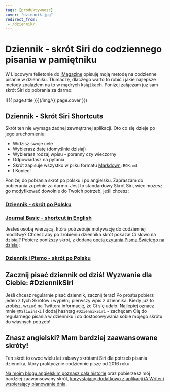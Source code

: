 ```yaml
---
tags: [produktywnosc]
cover: "dziennik.jpg"
redirect_from:
 - /dziennik/
---
```


# Dziennik - skrót Siri do codziennego pisania w pamiętniku

W Lipcowym felietonie do [iMagazine](/pl/imagazine/) opisuję moją metodę na codzienne pisanie w dzienniku. Tłumaczę, dlaczego warto to robić i jakie najlepsze metody znalazłem na to w mądrych książkach. Poniżej załączam już sam skrót Siri do pobrania za darmo:

<!--More-->

![{{ page.title }}](/img/{{ page.cover }})

## Dziennik - Skrót Siri Shortcuts

Skrót ten nie wymaga żadnej zewnętrznej aplikacji. Oto co się dzieje po jego uruchomieniu:

* Widzisz swoje cele
* Wybierasz datę (domyślnie dzisiaj)
* Wybierasz rodzaj wpisu - poranny czy wieczorny
* Odpowiadasz na pytania
* Skrót zapisuje wszystko w pliku formatu [Markdown](/markdown/): `ROK.md`
* I Koniec!

Poniżej do pobrania skrót po polsku i po angielsku. Zapraszam do pobierania zupełnie za darmo. Jest to standardowy Skrót Siri, więc możesz go modyfikować dowolnie do Twoich potrzeb, jeśli chcesz:

### [Dziennik - skrót po Polsku](https://www.icloud.com/shortcuts/1a67dc3998554aca9cd18bc026fd91df)

### [Journal Basic - shortcut in English](https://www.icloud.com/shortcuts/5fb5caf55e744b6189d53876bd799ba3)

Jesteś osobą wierzącą, która potrzebuje motywację do codziennej modlitwy? Chcesz aby po zrobieniu dziennika skrót pokazał Ci słowo na dzisiaj? Pobierz poniższy skrót, z dodaną [opcją czytania Pisma Świętego na dzisiaj](/pl/czytanie/):

### [Dziennik i Pismo - skrót po Polsku](https://www.icloud.com/shortcuts/723037047ec845a2b33294f1ac825a54)

## Zacznij pisać dziennik od dziś! Wyzwanie dla Ciebie: #DziennikSiri

Jeśli chcesz regularnie pisać dziennik, zacznij teraz! Po prostu pobierz jeden z tych Skrótów i wypełnij pierwszy wpis z dziennika. Kiedy już to zrobisz, wrzuć na Twittera informację, że Ci się udało. Najlepiej oznacz mnie `@MSliwinski` i dodaj hashtag `#DziennikSiri` - zachęcam Cię do regularnego pisania w dzienniku i do dostosowywania sobie mojego skrótu do własnych potrzeb!

## Znasz angielski? Mam bardziej zaawansowane skróty!

Ten skrót to owoc wielu lat zabawy skrótami Siri dla potrzeb pisania dziennika, który praktycznie codziennie piszę od 2016 roku.

[Na moim blogu angielskim poznasz całą historię](/journal/) oraz pobierzesz mój bardziej zaawansowany skrót, [korzystający dodatkowo z aplikacji iA Writer i wspierający planowanie dnia](/journal20/).

[n]: https://michael.gratis/nozbe_pl
[np]: https://michael.gratis/nozbepersonal_pl